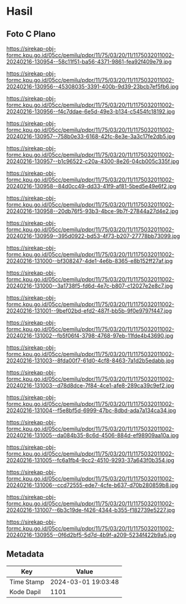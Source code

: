 # Hasil

## Foto C Plano

https://sirekap-obj-formc.kpu.go.id/05cc/pemilu/pdpr/11/75/03/20/11/1175032011002-20240216-130954--58c11f51-ba56-4371-9861-fea92f409e79.jpg

https://sirekap-obj-formc.kpu.go.id/05cc/pemilu/pdpr/11/75/03/20/11/1175032011002-20240216-130956--45308035-3391-400b-9d39-23bcb7ef5fb6.jpg

https://sirekap-obj-formc.kpu.go.id/05cc/pemilu/pdpr/11/75/03/20/11/1175032011002-20240216-130956--f4c7ddae-6e5d-49e3-b134-c5454fc18192.jpg

https://sirekap-obj-formc.kpu.go.id/05cc/pemilu/pdpr/11/75/03/20/11/1175032011002-20240216-130957--758b0e33-6168-42fc-8e3e-3a3c17fe2db5.jpg

https://sirekap-obj-formc.kpu.go.id/05cc/pemilu/pdpr/11/75/03/20/11/1175032011002-20240216-130957--b1c96522-c20a-4300-8e26-04cb005c335f.jpg

https://sirekap-obj-formc.kpu.go.id/05cc/pemilu/pdpr/11/75/03/20/11/1175032011002-20240216-130958--84d0cc49-dd33-41f9-af81-5bed5e49e6f2.jpg

https://sirekap-obj-formc.kpu.go.id/05cc/pemilu/pdpr/11/75/03/20/11/1175032011002-20240216-130958--20db76f5-93b3-4bce-9b7f-27844a27d4e2.jpg

https://sirekap-obj-formc.kpu.go.id/05cc/pemilu/pdpr/11/75/03/20/11/1175032011002-20240216-130959--395d0922-bd53-4f73-b207-27778bb73099.jpg

https://sirekap-obj-formc.kpu.go.id/05cc/pemilu/pdpr/11/75/03/20/11/1175032011002-20240216-131000--bf308247-4de1-4e6b-8365-e8b152ff27af.jpg

https://sirekap-obj-formc.kpu.go.id/05cc/pemilu/pdpr/11/75/03/20/11/1175032011002-20240216-131000--3a1738f5-fd6d-4e7c-b807-c12027e2e8c7.jpg

https://sirekap-obj-formc.kpu.go.id/05cc/pemilu/pdpr/11/75/03/20/11/1175032011002-20240216-131001--9bef02bd-efd2-487f-bb5b-9f0e9797f447.jpg

https://sirekap-obj-formc.kpu.go.id/05cc/pemilu/pdpr/11/75/03/20/11/1175032011002-20240216-131002--fb5f06f4-3798-4768-97eb-11fde4b43690.jpg

https://sirekap-obj-formc.kpu.go.id/05cc/pemilu/pdpr/11/75/03/20/11/1175032011002-20240216-131003--8fda00f7-61d0-4cf8-8463-7a1d2b5edabb.jpg

https://sirekap-obj-formc.kpu.go.id/05cc/pemilu/pdpr/11/75/03/20/11/1175032011002-20240216-131003--d78d8dce-7f84-4ce1-afe8-289ca39c9ef2.jpg

https://sirekap-obj-formc.kpu.go.id/05cc/pemilu/pdpr/11/75/03/20/11/1175032011002-20240216-131004--f5e8bf5d-6999-47bc-8dbd-ada7a134ca34.jpg

https://sirekap-obj-formc.kpu.go.id/05cc/pemilu/pdpr/11/75/03/20/11/1175032011002-20240216-131005--da084b35-8c6d-4506-884d-ef98909aa10a.jpg

https://sirekap-obj-formc.kpu.go.id/05cc/pemilu/pdpr/11/75/03/20/11/1175032011002-20240216-131005--fc6a1fb4-9cc2-4510-9293-37a643f0b354.jpg

https://sirekap-obj-formc.kpu.go.id/05cc/pemilu/pdpr/11/75/03/20/11/1175032011002-20240216-131006--ccd72555-ede7-4cfe-b637-d70b280859b8.jpg

https://sirekap-obj-formc.kpu.go.id/05cc/pemilu/pdpr/11/75/03/20/11/1175032011002-20240216-131007--6b3c19de-f426-4344-b355-f182739e5227.jpg

https://sirekap-obj-formc.kpu.go.id/05cc/pemilu/pdpr/11/75/03/20/11/1175032011002-20240216-130955--0f6d2bf5-5d7d-4b9f-a209-5234f422b9a5.jpg


## Metadata

| Key        | Value               |
| ---------- | ------------------- |
| Time Stamp | 2024-03-01 19:03:48 |
| Kode Dapil | 1101                |



